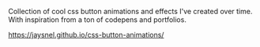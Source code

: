 ﻿Collection of cool css button animations and effects I've created over time. With inspiration from a ton of codepens and portfolios.

https://jaysnel.github.io/css-button-animations/
